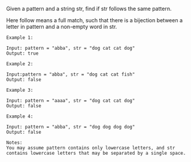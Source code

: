 Given a pattern and a string str, find if str follows the same pattern.

Here follow means a full match, such that there is a bijection between a letter in pattern and a non-empty word in str.

```
Example 1:

Input: pattern = "abba", str = "dog cat cat dog"
Output: true

Example 2:

Input:pattern = "abba", str = "dog cat cat fish"
Output: false

Example 3:

Input: pattern = "aaaa", str = "dog cat cat dog"
Output: false

Example 4:

Input: pattern = "abba", str = "dog dog dog dog"
Output: false

Notes:
You may assume pattern contains only lowercase letters, and str contains lowercase letters that may be separated by a single space.
```

